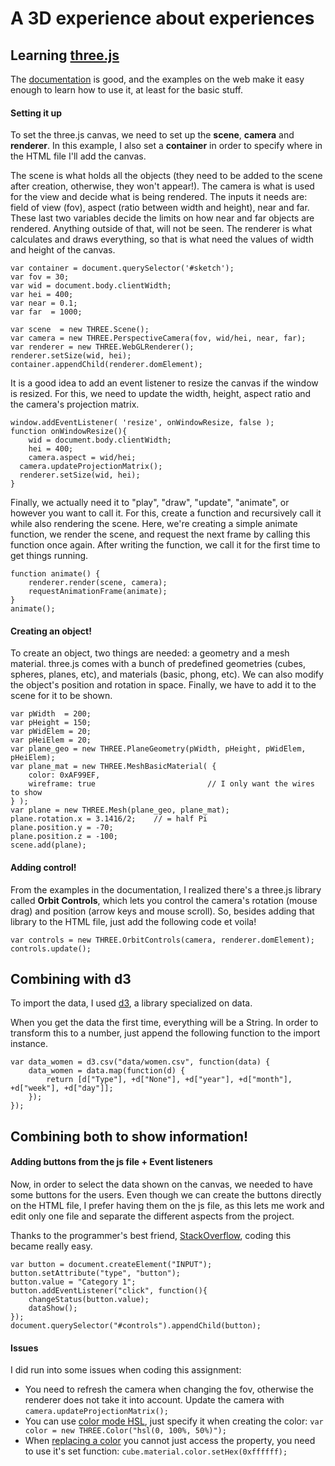 # A 3D experience about experiences

## Learning [three.js](https://threejs.org/)
The [documentation](https://threejs.org/) is good, and the examples on the web make it easy enough to learn how to use it, at least for the basic stuff.

#### Setting it up
To set the three.js canvas, we need to set up the **scene**, **camera** and **renderer**. In this example, I also set a **container** in order to specify where in the HTML file I'll add the canvas.

The scene is what holds all the objects (they need to be added to the scene after creation, otherwise, they won't appear!). The camera is what is used for the view and decide what is being rendered. The inputs it needs are: field of view (fov), aspect (ratio between width and height), near and far. These last two variables decide the limits on how near and far objects are rendered. Anything outside of that, will not be seen. The renderer is what calculates and draws everything, so that is what need the values of width and height of the canvas.
```
var container = document.querySelector('#sketch');
var fov = 30;
var wid = document.body.clientWidth;
var hei = 400;
var near = 0.1;
var far  = 1000;

var scene  = new THREE.Scene();
var camera = new THREE.PerspectiveCamera(fov, wid/hei, near, far);
var renderer = new THREE.WebGLRenderer();
renderer.setSize(wid, hei);
container.appendChild(renderer.domElement);
```

It is a good idea to add an event listener to resize the canvas if the window is resized. For this, we need to update the width, height, aspect ratio and the camera's projection matrix.
```
window.addEventListener( 'resize', onWindowResize, false );
function onWindowResize(){
	wid = document.body.clientWidth;
	hei = 400;
	camera.aspect = wid/hei;
  camera.updateProjectionMatrix();
  renderer.setSize(wid, hei);
}
```

Finally, we actually need it to "play", "draw", "update", "animate", or however you want to call it. For this, create a function and recursively call it while also rendering the scene. Here, we're creating a simple animate function, we render the scene, and request the next frame by calling this function once again. After writing the function, we call it for the first time to get things running.
```
function animate() {
	renderer.render(scene, camera);
	requestAnimationFrame(animate);
}
animate();
```

#### Creating an object!
To create an object, two things are needed: a geometry and a mesh material. three.js comes with a bunch of predefined geometries (cubes, spheres, planes, etc), and materials (basic, phong, etc). We can also modify the object's position and rotation in space. Finally, we have to add it to the scene for it to be shown.
```
var pWidth  = 200;
var pHeight = 150;
var pWidElem = 20;
var pHeiElem = 20;
var plane_geo = new THREE.PlaneGeometry(pWidth, pHeight, pWidElem, pHeiElem);
var plane_mat = new THREE.MeshBasicMaterial( {
	color: 0xAF99EF,
	wireframe: true							// I only want the wires to show
} );
var plane = new THREE.Mesh(plane_geo, plane_mat);
plane.rotation.x = 3.1416/2;	// = half Pi
plane.position.y = -70;
plane.position.z = -100;
scene.add(plane);
```

#### Adding control!
From the examples in the documentation, I realized there's a three.js library called **Orbit Controls**, which lets you control the camera's rotation (mouse drag) and position (arrow keys and mouse scroll). So, besides adding that library to the HTML file, just add the following code et voila!
```
var controls = new THREE.OrbitControls(camera, renderer.domElement);
controls.update();
```




## Combining with d3
To import the data, I used [d3](https://d3js.org/), a library specialized on data.

When you get the data the first time, everything will be a String. In order to transform this to a number, just append the following function to the import instance.
```
var data_women = d3.csv("data/women.csv", function(data) {
	data_women = data.map(function(d) {
		return [d["Type"], +d["None"], +d["year"], +d["month"], +d["week"], +d["day"]];
	});
});
```


## Combining both to show information!

#### Adding buttons from the js file + Event listeners
Now, in order to select the data shown on the canvas, we needed to have some buttons for the users. Even though we can create the buttons directly on the HTML file, I prefer having them on the js file, as this lets me work and edit only one file and separate the different aspects from the project.

Thanks to the programmer's best friend, [StackOverflow](https://stackoverflow.com/questions/1947263/using-an-html-button-to-call-a-javascript-function), coding this became really easy.

```
var button = document.createElement("INPUT");
button.setAttribute("type", "button");
button.value = "Category 1";
button.addEventListener("click", function(){
	changeStatus(button.value);
	dataShow();
});
document.querySelector("#controls").appendChild(button);
```

#### Issues
I did run into some issues when coding this assignment:

- You need to refresh the camera when changing the fov, otherwise the renderer does not take it into account. Update the camera with `camera.updateProjectionMatrix();`
- You can use [color mode HSL](https://threejs.org/docs/#api/math/Color), just specify it when creating the color: `var color = new THREE.Color("hsl(0, 100%, 50%)");`
- When [replacing a color](https://stackoverflow.com/questions/14181631/changing-color-of-cube-in-three-js) you cannot just access the property, you need to use it's set function: `cube.material.color.setHex(0xffffff);`
